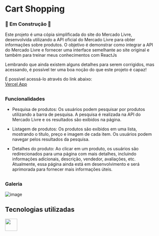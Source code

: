 # Cart Shopping
### 🚧 Em Construção 🚧 


Este projeto é uma cópia simplificada do site do Mercado Livre, desenvolvida utilizando a API oficial do Mercado Livre para obter informações sobre produtos. O objetivo é demonstrar como integrar a API do Mercado Livre e fornecer uma interface semelhante ao site original e também para treinar meus conhecimentos com ReactJs

Lembrando que ainda existem alguns detalhes para serem corrigidos, mas acessando, é possível ter uma boa noção do que este projeto é capaz!

É possível acessá-lo através do link abaixo: <br>
<a href="https://cart-shopping-beta.vercel.app/">Vercel App</a>
## 

### Funcionalidades
* Pesquisa de produtos: Os usuários podem pesquisar por produtos utilizando a barra de pesquisa. A pesquisa é realizada na API do Mercado Livre e os resultados são exibidos na página.

* Listagem de produtos: Os produtos são exibidos em uma lista, mostrando o título, preço e imagem de cada item. Os usuários podem navegar pelos resultados da pesquisa.

* Detalhes do produto: Ao clicar em um produto, os usuários são redirecionados para uma página com mais detalhes, incluindo informações adicionais, descrição, vendedor, avaliações, etc. Atualmente, essa página ainda está em desenvolvimento e será aprimorada para fornecer mais informações úteis.
## 

### Galeria
![image](https://github.com/marcosjunior00/cart_shopping/assets/132008242/94345fc5-a1ce-4917-a354-c8db7645c5ec)


## Tecnologias utilizadas
<img src="https://cdn.jsdelivr.net/gh/devicons/devicon/icons/react/react-original.svg" width="40" />

